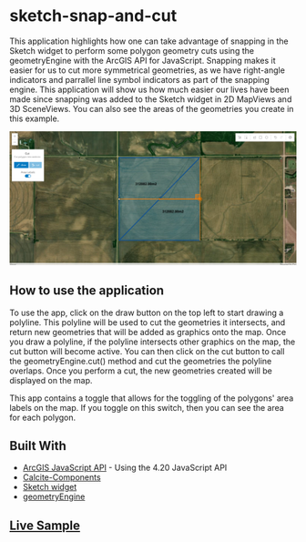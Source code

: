 # sketch-snap-and-cut

This application highlights how one can take advantage of snapping in the Sketch widget to perform some polygon geometry cuts using the geometryEngine with the ArcGIS API for JavaScript. Snapping makes it easier for us to cut more symmetrical geometries, as we have right-angle indicators and parrallel line symbol indicators as part of the snapping engine. This application will show us how much easier our lives have been made since snapping was added to the Sketch widget in 2D MapViews and 3D SceneViews. You can also see the areas of the geometries you create in this example.

<img src="sketch-snap-and-cut.png" width="1000"/>

## How to use the application

To use the app, click on the draw button on the top left to start drawing a polyline. This polyline will be used to cut the geometries it intersects, and return new geometries that will be added as graphics onto the map. Once you draw a polyline, if the polyline intersects other graphics on the map, the cut button will become active. You can then click on the cut button to call the geometryEngine.cut() method and cut the geometries the polyline overlaps. Once you perform a cut, the new geometries created will be displayed on the map.

This app contains a toggle that allows for the toggling of the polygons' area labels on the map. If you toggle on this switch, then you can see the area for each polygon.

## Built With

- [ArcGIS JavaScript API](https://developers.arcgis.com/javascript/) - Using the 4.20 JavaScript API
- [Calcite-Components](https://developers.arcgis.com/calcite-design-system/components/)
- [Sketch widget](https://developers.arcgis.com/javascript/latest/api-reference/esri-widgets-Sketch.html)
- [geometryEngine](https://developers.arcgis.com/javascript/latest/api-reference/esri-geometry-geometryEngine.html)

## [Live Sample](https://banuelosj.github.io/blog-apps/jsapi/widgets/sketch/sketch-snap-and-cut/)
